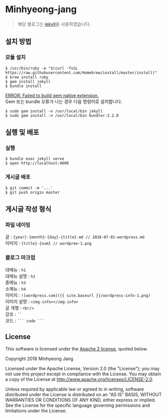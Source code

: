 # Minhyeong-jang

> 해당 블로그는 [jekyll](https://jekyllrb.com/)을 사용하였습니다.

## 설치 방법

### 모듈 설치

```console
$ /usr/bin/ruby -e "$(curl -fsSL https://raw.githubusercontent.com/Homebrew/install/master/install)"
$ brew install ruby
$ gem install jekyll
$ bundle install
```

[ERROR: Failed to build gem native extension.](https://stackoverflow.com/questions/20559255/error-while-installing-json-gem-mkmf-rb-cant-find-header-files-for-ruby)  
Gem 또는 bundle 오류가 나는 경우 다음 명령어로 설치합니다.

```
$ sudo gem install -n /usr/local/bin jekyll
$ sudo gem install -n /usr/local/bin bundler:2.2.8
```

## 실행 및 배포

### 실행

```
$ bundle exec jekyll serve
$ open http://localhost:4000
```

### 게시글 배포

```
$ git commit -m '...'
$ git push origin master
```

## 게시글 작성 형식

### 파일 네이밍

글 : `{year}-{month}-{day}-{title}.md // 2018-07-01-wordpress.md`<br/>
이미지 : `{title}-{num} // wordpree-1.png`<br/>

### 블로그 마크업

대메뉴 : `h1`<br/>
대메뉴 설명 : `h2`<br/>
중메뉴 : `h3`<br/>
소메뉴 : `h4`<br/>
이미지 : `![wordpress.com]({{ site.baseurl }}/wordpress-info-1.png)`<br/>
이미지 설명 : `<img-info></img-info>`<br/>
글 개행 : `<br/>`<br/>
강조 : ` `` `<br/>
코드 : ` ``` code ``` `

## License

This software is licensed under the [Apache 2 license](LICENSE.txt), quoted below.

Copyright 2018 Minhyeong Jang

Licensed under the Apache License, Version 2.0 (the "License"); you may not use this project except in compliance with the License. You may obtain a copy of the License at http://www.apache.org/licenses/LICENSE-2.0.

Unless required by applicable law or agreed to in writing, software distributed under the License is distributed on an "AS IS" BASIS, WITHOUT WARRANTIES OR CONDITIONS OF ANY KIND, either express or implied. See the License for the specific language governing permissions and limitations under the License.
